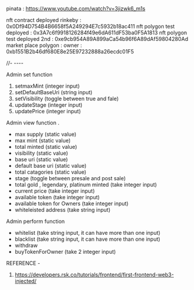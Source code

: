 pinata : https://www.youtube.com/watch?v=3jizwk6_m1s

nft contract deployed rinkeby : 0x0Df94D754B4B6658f5A249294E7c5932b18ac411 
nft polygon test deployed : 0x3A7c6f9918126284f49e6dA611dF53ba0F5A1813
nft polygon test deployed 2nd : 0xe9cb954A89A899aCa54b96f6A89dAf59804280Ad
market place polygon : 
owner  : 0xb1551B2b46df680E8e25E97232888a26ecdc01F5

//- ----

Admin set function 
1. setmaxMint (integer input)
2. setDefaultBaseUri (string input)
3. setVisibility (toggle between true and fale)
4. updateStage (integer input)
5. updatePrice (integer input)



Admin view function .
* max supply (static value)
* max mint (static value)
* total minted (static value)
* visibility (static value)
* base uri (static value)
* default base uri (static value)
* total catagories (static value)
* stage (toggle between presale and post sale)
* total gold , legendary, platinum minted (take integer input)
* current price (take integer input)
* available token (take integer input)
* available token for Owners (take integer input)
* whiteleisted address (take string input)

Admin perform function 

* whitelist (take string input, it can have more than one input)
* blacklist (take string input, it can have more than one input)
* withdraw 
* buyTokenForOwner (take 2 integer input)


REFERENCE - 
1. https://developers.rsk.co/tutorials/frontend/first-frontend-web3-injected/
